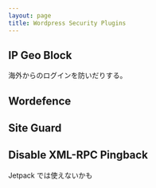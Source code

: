 ```yaml
---
layout: page
title: Wordpress Security Plugins
---
```


## IP Geo Block

海外からのログインを防いだりする。

## Wordefence

## Site Guard

## Disable XML-RPC Pingback

Jetpack では使えないかも

